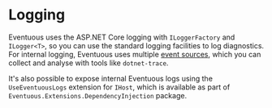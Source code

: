# Logging

Eventuous uses the ASP.NET Core logging with `ILoggerFactory` and `ILogger<T>`, so you can use the standard logging facilities to log diagnostics. For internal logging, Eventuous uses multiple [event sources](https://learn.microsoft.com/en-us/dotnet/core/diagnostics/eventsource), which you can collect and analyse with tools like `dotnet-trace`.

It's also possible to expose internal Eventuous logs using the `UseEventuousLogs` extension for `IHost`, which is available as part of `Eventuous.Extensions.DependencyInjection` package.
